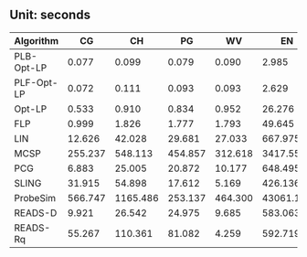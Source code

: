 ## Unit: seconds

Algorithm | CG | CH | PG | WV | EN | EU | WS | WB | WG | CP | LJ
--- | --- | --- | --- | --- | --- | --- | --- | --- | --- | --- | ---
PLB-Opt-LP | 0.077 | 0.099 | 0.079 | 0.090 | 2.985 | 1.759 | 76.163 | 146.236 | 7.189 | 24.408 | 220.931
PLF-Opt-LP | 0.072 | 0.111 | 0.093 | 0.093 | 2.629 | 1.819 | 40.069 | 95.015 | 8.768 | 34.881 | 310.522
Opt-LP | 0.533 | 0.910 | 0.834 | 0.952 | 26.276 | 9.687 | 461.954 | 1055.750 | 73.599 | 661.039 | 15272.300
FLP | 0.999 | 1.826 | 1.777 | 1.793 | 49.645 | 19.094 | 827.675 | 1971.710 | 133.842 | 1260.070 | 21673.800
LIN | 12.626 | 42.028 | 29.681 | 27.033 | 667.975 | 20304.825 | 50572.941 | 327914.224 | 564967.804 | 12274249.224 | 39868660.063
MCSP | 255.237 | 548.113 | 454.857 | 312.618 | 3417.558 | 63617.128 | 72311.109 | 383753.029 | 599341.562 | 11261417.728 | 19675654.326
PCG | 6.883 | 25.005 | 20.872 | 10.177 | 648.495 | 0 | 0 | 0 | 0 | 0 | 0
SLING | 31.915 | 54.898 | 17.612 | 5.169 | 426.136 | 2176.405 | 65037.837 | 358125.794 | 418795.050 | 789511.648 | 11964483.322
ProbeSim | 566.747 | 1165.486 | 253.137 | 464.300 | 43061.181 | 28159.096 | 44142.768 | 147563.938 | 70478.696 | 140695.040 | 9748416.805
READS-D | 9.921 | 26.542 | 24.975 | 9.685 | 583.063 | 348.394 | 1888.720 | 5092.715 | 5180.266 | 89205.550 | 1115711.016
READS-Rq | 55.267 | 110.361 | 81.082 | 4.259 | 592.719 | 386.984 | 3411.520 | 10616.022 | 6826.043 | 67208.610 | 317711.839